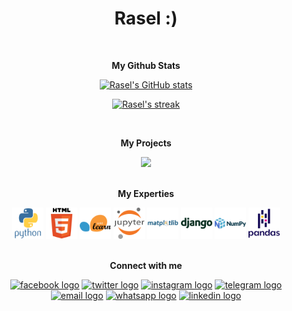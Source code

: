 <h1 align="center">Rasel :)</h1>

<br>

<div align="center"><p><b>My Github Stats</b></p>
<a href=""><img src="https://github-readme-stats.vercel.app/api?username=rasel-ml&show_icons=true&theme=radical" alt="Rasel's GitHub stats"/></a>

<a href=""><img src="https://github-readme-streak-stats-eight.vercel.app/?user=rasel-ml&theme=radical" alt="Rasel's streak"/></a>
</div>

<br>

<div align="center"><p><b>My Projects</b></p>
<a href="https://github.com/rasel-ml/EDGE-DataScience-Project"><img src="https://github-readme-stats.vercel.app/api/pin/?username=rasel-ml&repo=EDGE-DataScience-Project&theme=radical"/></a>
</div>

<br>

<div align="center"><p><b>My Experties</b></p>
<a href=""><img src="https://github.com/devicons/devicon/blob/master/icons/python/python-original-wordmark.svg" alt="python" width="50" height="50"/></a>
<a href=""><img src="https://github.com/devicons/devicon/blob/master/icons/html5/html5-original-wordmark.svg" alt="html" width="50" height="50"/></a>
<a href=""><img src="https://github.com/devicons/devicon/blob/master/icons/scikitlearn/scikitlearn-original.svg" alt="scikitlearn" width="50" height="50"/></a>
<a href=""><img src="https://github.com/devicons/devicon/blob/master/icons/jupyter/jupyter-original-wordmark.svg" alt="jupyter" width="50" height="50"/></a>
<a href=""><img src="https://github.com/devicons/devicon/blob/master/icons/matplotlib/matplotlib-original-wordmark.svg" alt="matplotlib" width="50" height="50"/></a>
<a href=""><img src="https://github.com/devicons/devicon/blob/master/icons/django/django-plain-wordmark.svg" alt="django" width="50" height="50"/></a>
<a href=""><img src="https://github.com/devicons/devicon/blob/master/icons/numpy/numpy-original-wordmark.svg" alt="numpy" width="50" height="50"/></a>
<a href=""><img src="https://github.com/devicons/devicon/blob/master/icons/pandas/pandas-original-wordmark.svg" alt="pandas" width="50" height="50"/></a>
<!---
<a href=""><img src="https://github.com/devicons/devicon/blob/master/icons/" alt="html" width="50" height="50"/></a>
--->
</div>

<br>

<div align="center"><p><b>Connect with me</b></p>
  <a href="https://www.facebook.com/me.mrm" target="_blank"><img src="https://img.shields.io/static/v1?message=Facebook&logo=facebook&label=&color=1877F2&logoColor=white&labelColor=&style=for-the-badge" height="25" alt="facebook logo"/></a>
  <a href="https://x.com/mrm" target="_blank"><img src="https://img.shields.io/static/v1?message=Twitter&logo=x&label=&color=1DA1F2&logoColor=white&labelColor=&style=for-the-badge" height="25" alt="twitter logo"/></a>
  <a href="https://instagram.com/mrm" target="_blank"><img src="https://img.shields.io/static/v1?message=Instagram&logo=instagram&label=&color=E4405F&logoColor=white&labelColor=&style=for-the-badge" height="25" alt="instagram logo"/></a>
  <a href="https://t.me/me_mrm" target="_blank"><img src="https://img.shields.io/static/v1?message=Telegram&logo=telegram&label=&color=2CA5E0&logoColor=white&labelColor=&style=for-the-badge" height="25" alt="telegram logo"/></a>
  <a href="mailto:mrasel21.glm@bu.ac.bd" target="_blank"><img src="https://img.shields.io/static/v1?message=Email&logo=gmail&label=&color=EA4335&logoColor=white&labelColor=&style=for-the-badge" height="25" alt="email logo"/></a>
  <a href="https://wa.me/01728973726" target="_blank"><img src="https://img.shields.io/static/v1?message=Whatsapp&logo=whatsapp&label=&color=2BCC48&logoColor=white&labelColor=&style=for-the-badge" height="25" alt="whatsapp logo"/></a>
  <a href="" target="_blank"><img src="https://img.shields.io/static/v1?message=LinkedIn&logo=linkedln&label=&color=0073B2&logoColor=white&labelColor=&style=for-the-badge" height="25" alt="linkedin logo"/></a>
</div>
